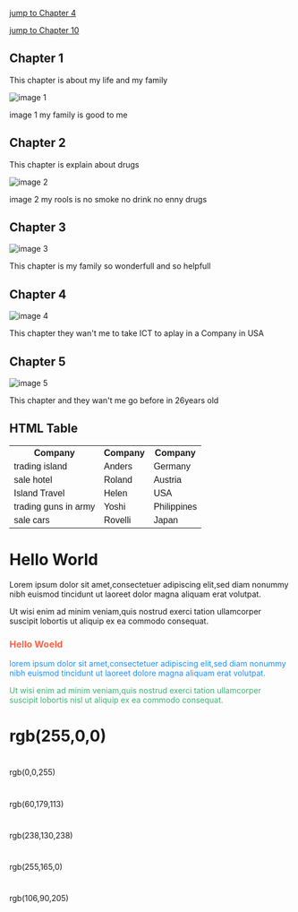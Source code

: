 <!DOCTYPE html>
<html>
<body>


<p><a href="#C4">jump to Chapter 4</a></p> 
<p><a href="#C10">jump to Chapter 10</a></p>

<h2>Chapter 1</h2>
<p>This chapter is about my life and my family</p>
<img src="family1.jpg"alt="image 1">
<p>image 1 my family is good to me </p>

<h2>Chapter 2</h2>
<p>This chapter is explain about drugs</p>
<img src="Drugs2.jpg"alt="image 2">
<p>image 2 my rools is no smoke no drink no enny drugs</p>

<h2>Chapter 3</h2>
<img src="self3.jpg"alt="image 3">
<p>This chapter is my family so wonderfull and so helpfull</p>

<h2 id="C4">Chapter 4</h2>
<img src="ICT4.jpg"alt="image 4">
<p>This chapter they wan't me to take ICT to aplay in a Company in USA</p>
 
<h2>Chapter 5</h2>
<img src="fly5.jpg"alt="image 5">
<p>This chapter and they wan't me go before in 26years old</p>

<!DOCTYPE html>
<html>
<head>
<style>
table {
 font-family:arial,sans-serif;
 border-collapse:colapse;
 width: 100%;
}

td,th{
border: 1px solid #dddddd;
text-align: left;
padding:8px;
}


tr:nth-child(even){
 background-color:#dddddd;
}
</style>
</head>
<body>

<h2>HTML Table</h2>

<table>
 <tr>
  <th>Company</th>
  <th>Company</th>
  <th>Company</th>
 </tr>
 <tr>

<td>trading island</td>
<td>Anders</td>
<td>Germany</td>
</tr>
<tr>
 <td>sale hotel</td>
 <td>Roland</td>
 <td>Austria</td>
</td>
<tr>
 <td>Island Travel</td>
 <td>Helen</td>
 <td>USA</td>
</tr>
<tr>
 <td>trading guns in army</td>
 <td>Yoshi</td>
 <td>Philippines</td>
</tr>
<tr>
 <td>sale cars</td>
 <td>Rovelli</td>
 <td>Japan</td>
</tr>
</table>

</body>
</html>

 
<!DOCTYPE html>

<html>

<body>





<h1 style="backround-color:DodgerBlue;">Hello World</h1>



<p style="background-color:tomato;">

Lorem ipsum dolor sit amet,consectetuer
adipiscing elit,sed diam nonummy nibh 
euismod tincidunt ut laoreet dolor magna
aliquam erat volutpat.

Ut wisi enim ad minim veniam,quis nostrud
exerci tation ullamcorper suscipit lobortis ut
aliquip ex ea commodo consequat.

</p>


</body>

</html>



<!DOCTYPE html>

<html>

<body>



<h3 style="color:Tomato;">Hello Woeld</h3>


<p style="color:DodgerBlue;">lorem ipsum
dolor sit amet,consectetuer adipiscing elit,sed
diam nonummy nibh euismod tincidunt ut
laoreet dolore magna aliquam erat
volutpat.</p>


<p style="color:MediumSeaGreen;">Ut wisi
enim ad minim veniam,quis nostrud exerci
tation ullamcorper suscipit lobortis nisl ut
aliquip ex ea commodo consequat.</p>


</body>

</html>


<!DOCTYPE html>

<html>

<body>


<h1 style="backround-color:rgb(255,0,
0,);">rgb(255,0,0)</h1>

<h1 style="background-color:rgb(0,0,
255);"></h1>rgb(0,0,255)</h1>

<h1 style="background-color:rgb(60,179,
113);"></h1>rgb(60,179,113)</h1>

<h1 style="background-color:rgb(238,130,
238);"></h1>rgb(238,130,238)</h1>

<h1 style="background-color:rgb(255,165,
0);"></h1>rgb(255,165,0)</h1>

<h1 style="background-color:rgb(106,90,
205);"></h1>rgb(106,90,205)</h1>

</body>

</html>
